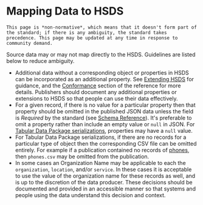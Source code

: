 Mapping Data to HSDS
====================

```{note}
This page is *non-normative*, which means that it doesn't form part of the standard; if there is any ambiguity, the standard takes precedence. This page may be updated at any time in response to community demand.
```

Source data may or may not map directly to the HSDS. Guidelines are listed below to reduce ambiguity.


* Additional data without a corresponding object or properties in HSDS can be incorporated as an additional property. See [Extending HSDS](extending) for guidance, and the [Conformance](conformance) section of the reference for more details. Publishers should document any additional properties or extensions to HSDS so that people can use their data effectively.
* For a given record, if there is no value for a particular property then that property should be omitted in the published JSON data unless the field is *Required* by the standard (see [Schema Reference](schema_reference)). It's preferable to omit a property rather than include an empty value or `null` in JSON. For [Tabular Data Package serializations](serialization.md#tabular-data-package), properties may have a `null` value.
* For Tabular Data Package serializations, if there are no records for a particular type of object then the corresponding CSV file can be omitted entirely. For example if a publication contained no records of [phones](schema_reference.md#phone), then `phones.csv` may be omitted from the publication.
* In some cases an Organization Name may be applicable to each the `organization`, `location`, and/or `service`. In these cases it is acceptable to use the value of the organization name for these records as well, and is up to the discretion of the data producer. These decisions should be documented and provided in an accessible manner so that systems and people using the data understand this decision and context.



